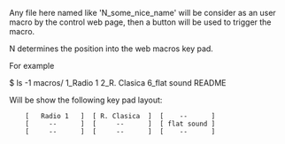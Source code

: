 
Any file here named like 'N_some_nice_name' will be consider as an user macro
by the control web page, then a button will be used to trigger the macro.

N determines the position into the web macros key pad.

For example

$ ls -1 macros/
1_Radio 1
2_R. Clasica
6_flat sound
README

Will be show the following key pad layout:

```
    [   Radio 1   ]  [ R. Clasica  ]  [    --      ]
    [     --      ]  [     --      ]  [ flat sound ]
    [     --      ]  [     --      ]  [    --      ]
```
